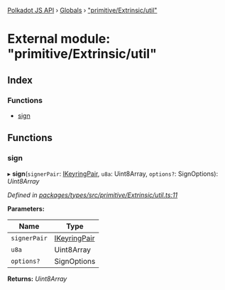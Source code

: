 [Polkadot JS API](../README.md) › [Globals](../globals.md) › ["primitive/Extrinsic/util"](_primitive_extrinsic_util_.md)

# External module: "primitive/Extrinsic/util"

## Index

### Functions

* [sign](_primitive_extrinsic_util_.md#sign)

## Functions

###  sign

▸ **sign**(`signerPair`: [IKeyringPair](../interfaces/_types_.ikeyringpair.md), `u8a`: Uint8Array, `options?`: SignOptions): *Uint8Array*

*Defined in [packages/types/src/primitive/Extrinsic/util.ts:11](https://github.com/polkadot-js/api/blob/c04fb9073/packages/types/src/primitive/Extrinsic/util.ts#L11)*

**Parameters:**

Name | Type |
------ | ------ |
`signerPair` | [IKeyringPair](../interfaces/_types_.ikeyringpair.md) |
`u8a` | Uint8Array |
`options?` | SignOptions |

**Returns:** *Uint8Array*
